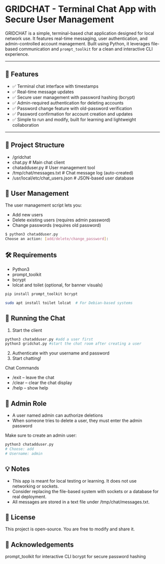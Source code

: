 # GRIDCHAT - Terminal Chat App with Secure User Management

GRIDCHAT is a simple, terminal-based chat application designed for local network use. It features real-time messaging, user authentication, and admin-controlled account management. Built using Python, it leverages file-based communication and `prompt_toolkit` for a clean and interactive CLI experience.

---

## 🚀 Features

- ✅ Terminal chat interface with timestamps
- ✅ Real-time message updates
- ✅ Secure user management with password hashing (bcrypt)
- ✅ Admin-required authentication for deleting accounts
- ✅ Password change feature with old-password verification
- ✅ Password confirmation for account creation and updates
- ✅ Simple to run and modify, built for learning and lightweight collaboration

---

## 📁 Project Structure

- /gridchat
- chat.py # Main chat client
- chatadduser.py # User management tool
- /tmp/chat/messages.txt # Chat message log (auto-created)
- /usr/local/etc/chat_users.json # JSON-based user database

## 🔐 User Management

The user management script lets you:

- Add new users
- Delete existing users (requires admin password)
- Change passwords (requires old password)

```bash
$ python3 chatadduser.py
Choose an action: [add/delete/change_password]:
```

## 🛠 Requirements

- Python3
- prompt_toolkit
- bcrypt
- lolcat and toilet (optional, for banner visuals)

```bash
pip install prompt_toolkit bcrypt
```
```bash
sudo apt install toilet lolcat  # For Debian-based systems
```

## 🔧 Running the Chat

1. Start the client
```bash
python3 chatadduser.py #add a user first
python3 gridchat.py #start the chat room after creating a user
```
2. Authenticate with your username and password
3. Start chatting!

Chat Commands
- /exit – leave the chat
- /clear – clear the chat display
- /help – show help
  

## 👮 Admin Role

- A user named admin can authorize deletions
- When someone tries to delete a user, they must enter the admin password

Make sure to create an admin user:
```bash
python3 chatadduser.py
# Choose: add
# Username: admin
```


## 💡 Notes

- This app is meant for local testing or learning. It does not use networking or sockets.
- Consider replacing the file-based system with sockets or a database for real deployment.
- All messages are stored in a text file under /tmp/chat/messages.txt.



## 📜 License

This project is open-source. You are free to modify and share it.


## 🙌 Acknowledgements

prompt_toolkit for interactive CLI
bcrypt for secure password hashing
